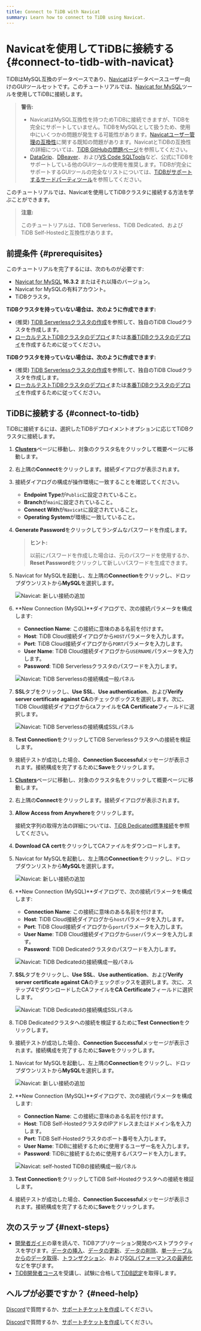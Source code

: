 ```yaml
---
title: Connect to TiDB with Navicat
summary: Learn how to connect to TiDB using Navicat.
---
```


# Navicatを使用してTiDBに接続する {#connect-to-tidb-with-navicat}

TiDBはMySQL互換のデータベースであり、[Navicat](https://www.navicat.com)はデータベースユーザー向けのGUIツールセットです。このチュートリアルでは、[Navicat for MySQL](https://www.navicat.com/en/products/navicat-for-mysql)ツールを使用してTiDBに接続します。

> **警告:**
>
> - NavicatはMySQL互換性を持つためTiDBに接続できますが、TiDBを完全にサポートしていません。TiDBをMySQLとして扱うため、使用中にいくつかの問題が発生する可能性があります。[Navicatユーザー管理の互換性](https://github.com/pingcap/tidb/issues/45154)に関する既知の問題があります。NavicatとTiDBの互換性の詳細については、[TiDB GitHubの問題ページ](https://github.com/pingcap/tidb/issues?q=is%3Aissue+navicat+is%3Aopen)を参照してください。
> - [DataGrip](/develop/dev-guide-gui-datagrip.md)、[DBeaver](/develop/dev-guide-gui-dbeaver.md)、および[VS Code SQLTools](/develop/dev-guide-gui-vscode-sqltools.md)など、公式にTiDBをサポートしている他のGUIツールの使用を推奨します。TiDBが完全にサポートするGUIツールの完全なリストについては、[TiDBがサポートするサードパーティツール](/develop/dev-guide-third-party-support.md#gui)を参照してください。

このチュートリアルでは、Navicatを使用してTiDBクラスタに接続する方法を学ぶことができます。

> **注意:**
>
> このチュートリアルは、TiDB Serverless、TiDB Dedicated、およびTiDB Self-Hostedと互換性があります。

## 前提条件 {#prerequisites}

このチュートリアルを完了するには、次のものが必要です:

- [Navicat for MySQL](https://www.navicat.com/en/download/navicat-for-mysql) **16.3.2** またはそれ以降のバージョン。
- Navicat for MySQLの有料アカウント。
- TiDBクラスタ。

<CustomContent platform="tidb">

**TiDBクラスタを持っていない場合は、次のように作成できます:**

- (推奨) [TiDB Serverlessクラスタの作成](/develop/dev-guide-build-cluster-in-cloud.md)を参照して、独自のTiDB Cloudクラスタを作成します。
- [ローカルテストTiDBクラスタのデプロイ](/quick-start-with-tidb.md#deploy-a-local-test-cluster)または[本番TiDBクラスタのデプロイ](/production-deployment-using-tiup.md)を作成するために従ってください。

</CustomContent>
<CustomContent platform="tidb-cloud">

**TiDBクラスタを持っていない場合は、次のように作成できます:**

- (推奨) [TiDB Serverlessクラスタの作成](/develop/dev-guide-build-cluster-in-cloud.md)を参照して、独自のTiDB Cloudクラスタを作成します。
- [ローカルテストTiDBクラスタのデプロイ](https://docs.pingcap.com/tidb/stable/quick-start-with-tidb#deploy-a-local-test-cluster)または[本番TiDBクラスタのデプロイ](https://docs.pingcap.com/tidb/stable/production-deployment-using-tiup)を作成するために従ってください。

</CustomContent>

## TiDBに接続する {#connect-to-tidb}

TiDBに接続するには、選択したTiDBデプロイメントオプションに応じてTiDBクラスタに接続します。

<SimpleTab>
<div label="TiDB Serverless">

1. [**Clusters**](https://tidbcloud.com/console/clusters)ページに移動し、対象のクラスタ名をクリックして概要ページに移動します。

2. 右上隅の**Connect**をクリックします。接続ダイアログが表示されます。

3. 接続ダイアログの構成が操作環境に一致することを確認してください。

   - **Endpoint Type**が`Public`に設定されていること。
   - **Branch**が`main`に設定されていること。
   - **Connect With**が`Navicat`に設定されていること。
   - **Operating System**が環境に一致していること。

4. **Generate Password**をクリックしてランダムなパスワードを作成します。

   > **ヒント:**
   >
   > 以前にパスワードを作成した場合は、元のパスワードを使用するか、**Reset Password**をクリックして新しいパスワードを生成できます。

5. Navicat for MySQLを起動し、左上隅の**Connection**をクリックし、ドロップダウンリストから**MySQL**を選択します。

   ![Navicat: 新しい接続の追加](/media/develop/navicat-add-new-connection.jpg)

6. \*\*New Connection (MySQL)\*\*ダイアログで、次の接続パラメータを構成します:

   - **Connection Name**: この接続に意味のある名前を付けます。
   - **Host**: TiDB Cloud接続ダイアログから`HOST`パラメータを入力します。
   - **Port**: TiDB Cloud接続ダイアログから`PORT`パラメータを入力します。
   - **User Name**: TiDB Cloud接続ダイアログから`USERNAME`パラメータを入力します。
   - **Password**: TiDB Serverlessクラスタのパスワードを入力します。

   ![Navicat: TiDB Serverlessの接続構成一般パネル](/media/develop/navicat-connection-config-serverless-general.png)

7. **SSL**タブをクリックし、**Use SSL**、**Use authentication**、および**Verify server certificate against CA**のチェックボックスを選択します。次に、TiDB Cloud接続ダイアログから`CA`ファイルを**CA Certificate**フィールドに選択します。

   ![Navicat: TiDB Serverlessの接続構成SSLパネル](/media/develop/navicat-connection-config-serverless-ssl.png)

8. **Test Connection**をクリックしてTiDB Serverlessクラスタへの接続を検証します。

9. 接続テストが成功した場合、**Connection Successful**メッセージが表示されます。接続構成を完了するために**Save**をクリックします。

</div>
<div label="TiDB Dedicated">

1. [**Clusters**](https://tidbcloud.com/console/clusters)ページに移動し、対象のクラスタ名をクリックして概要ページに移動します。

2. 右上隅の**Connect**をクリックします。接続ダイアログが表示されます。

3. **Allow Access from Anywhere**をクリックします。

   接続文字列の取得方法の詳細については、[TiDB Dedicated標準接続](https://docs.pingcap.com/tidbcloud/connect-via-standard-connection)を参照してください。

4. **Download CA cert**をクリックしてCAファイルをダウンロードします。

5. Navicat for MySQLを起動し、左上隅の**Connection**をクリックし、ドロップダウンリストから**MySQL**を選択します。

   ![Navicat: 新しい接続の追加](/media/develop/navicat-add-new-connection.jpg)

6. \*\*New Connection (MySQL)\*\*ダイアログで、次の接続パラメータを構成します:

   - **Connection Name**: この接続に意味のある名前を付けます。
   - **Host**: TiDB Cloud接続ダイアログから`host`パラメータを入力します。
   - **Port**: TiDB Cloud接続ダイアログから`port`パラメータを入力します。
   - **User Name**: TiDB Cloud接続ダイアログから`user`パラメータを入力します。
   - **Password**: TiDB Dedicatedクラスタのパスワードを入力します。

   ![Navicat: TiDB Dedicatedの接続構成一般パネル](/media/develop/navicat-connection-config-dedicated-general.png)

7. **SSL**タブをクリックし、**Use SSL**、**Use authentication**、および**Verify server certificate against CA**のチェックボックスを選択します。次に、ステップ4でダウンロードしたCAファイルを**CA Certificate**フィールドに選択します。

   ![Navicat: TiDB Dedicatedの接続構成SSLパネル](/media/develop/navicat-connection-config-dedicated-ssl.jpg)

8. TiDB Dedicatedクラスタへの接続を検証するために**Test Connection**をクリックします。

9. 接続テストが成功した場合、**Connection Successful**メッセージが表示されます。接続構成を完了するために**Save**をクリックします。

</div>
<div label="TiDB Self-Hosted">

1. Navicat for MySQLを起動し、左上隅の**Connection**をクリックし、ドロップダウンリストから**MySQL**を選択します。

   ![Navicat: 新しい接続の追加](/media/develop/navicat-add-new-connection.jpg)

2. \*\*New Connection (MySQL)\*\*ダイアログで、次の接続パラメータを構成します:

   - **Connection Name**: この接続に意味のある名前を付けます。
   - **Host**: TiDB Self-HostedクラスタのIPアドレスまたはドメイン名を入力します。
   - **Port**: TiDB Self-Hostedクラスタのポート番号を入力します。
   - **User Name**: TiDBに接続するために使用するユーザー名を入力します。
   - **Password**: TiDBに接続するために使用するパスワードを入力します。

   ![Navicat: self-hosted TiDBの接続構成一般パネル](/media/develop/navicat-connection-config-self-hosted-general.png)

3. **Test Connection**をクリックしてTiDB Self-Hostedクラスタへの接続を検証します。

4. 接続テストが成功した場合、**Connection Successful**メッセージが表示されます。接続構成を完了するために**Save**をクリックします。

</div>
</SimpleTab>

## 次のステップ {#next-steps}

- [開発者ガイド](/develop/dev-guide-overview.md)の章を読んで、TiDBアプリケーション開発のベストプラクティスを学びます。[データの挿入](/develop/dev-guide-insert-data.md)、[データの更新](/develop/dev-guide-update-data.md)、[データの削除](/develop/dev-guide-delete-data.md)、[単一テーブルからのデータ取得](/develop/dev-guide-get-data-from-single-table.md)、[トランザクション](/develop/dev-guide-transaction-overview.md)、および[SQLパフォーマンスの最適化](/develop/dev-guide-optimize-sql-overview.md)などを学びます。
- [TiDB開発者コース](https://www.pingcap.com/education/)を受講し、試験に合格して[TiDB認定](https://www.pingcap.com/education/certification/)を取得します。

## ヘルプが必要ですか？ {#need-help}

<CustomContent platform="tidb">

[Discord](https://discord.gg/DQZ2dy3cuc?utm_source=doc)で質問するか、[サポートチケットを作成](/support.md)してください。

</CustomContent>

<CustomContent platform="tidb-cloud">

[Discord](https://discord.gg/DQZ2dy3cuc?utm_source=doc)で質問するか、[サポートチケットを作成](/tidb-cloud/tidb-cloud-support.md)してください。

</CustomContent>

